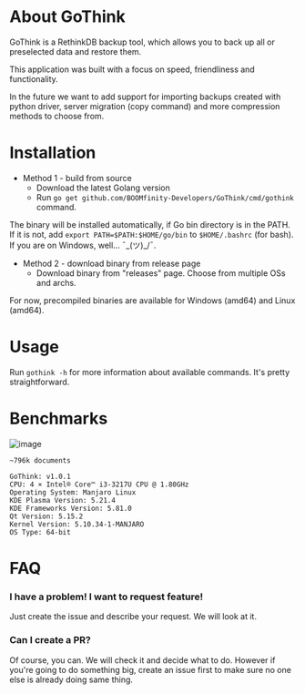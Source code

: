 # About GoThink
GoThink is a RethinkDB backup tool, which allows you to back up all or preselected data and restore them.

This application was built with a focus on speed, friendliness and functionality.

In the future we want to add support for importing backups created with python driver, server migration (copy command) and more compression methods to choose from.

# Installation

- Method 1 - build from source
  - Download the latest Golang version
  - Run `go get github.com/BOOMfinity-Developers/GoThink/cmd/gothink` command. 

The binary will be installed automatically, if Go bin directory is in the PATH.
If it is not, add `export PATH=$PATH:$HOME/go/bin` to `$HOME/.bashrc` (for bash). If you are on Windows, well... ¯\_(ツ)_/¯. 

- Method 2 - download binary from release page
  - Download binary from "releases" page. Choose from multiple OSs and archs.

For now, precompiled binaries are available for Windows (amd64) and Linux (amd64).

# Usage

Run `gothink -h` for more information about available commands. It's pretty straightforward.

# Benchmarks

![image](https://i.imgur.com/UV5xIF8.png)

    ~796k documents

    GoThink: v1.0.1
    CPU: 4 × Intel® Core™ i3-3217U CPU @ 1.80GHz
    Operating System: Manjaro Linux
    KDE Plasma Version: 5.21.4
    KDE Frameworks Version: 5.81.0
    Qt Version: 5.15.2
    Kernel Version: 5.10.34-1-MANJARO
    OS Type: 64-bit

# FAQ

### I have a problem! I want to request feature!

Just create the issue and describe your request. We will look at it.

### Can I create a PR?

Of course, you can. We will check it and decide what to do. However if you're going to do something big, create an issue first to make sure no one else is already doing same thing.